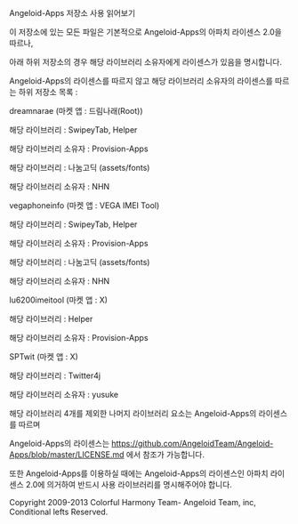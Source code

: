 Angeloid-Apps 저장소 사용 읽어보기

이 저장소에 있는 모든 파일은 기본적으로 Angeloid-Apps의 아파치 라이센스 2.0을 따르나, 

아래 하위 저장소의 경우 해당 라이브러리 소유자에게 라이센스가 있음을 명시합니다.

Angeloid-Apps의 라이센스를 따르지 않고 해당 라이브러리 소유자의 라이센스를 따르는 하위 저장소 목록 : 

dreamnarae (마켓 앱 : 드림나래(Root))

해당 라이브러리 : SwipeyTab, Helper

해당 라이브러리 소유자 : Provision-Apps

해당 라이브러리 : 나눔고딕 (assets/fonts)

해당 라이브러리 소유자 : NHN

vegaphoneinfo (마켓 앱 : VEGA IMEI Tool)

해당 라이브러리 : SwipeyTab, Helper

해당 라이브러리 소유자 : Provision-Apps

해당 라이브러리 : 나눔고딕 (assets/fonts)

해당 라이브러리 소유자 : NHN

lu6200imeitool (마켓 앱 : X)

해당 라이브러리 : Helper

해당 라이브러리 소유자 : Provision-Apps

SPTwit (마켓 앱 : X) 

해당 라이브러리 : Twitter4j

해당 라이브러리 소유자 : yusuke

해당 라이브러리 4개를 제외한 나머지 라이브러리 요소는 Angeloid-Apps의 라이센스를 따르며

Angeloid-Apps의 라이센스는 https://github.com/AngeloidTeam/Angeloid-Apps/blob/master/LICENSE.md 에서 참조가 가능합니다.

또한 Angeloid-Apps를 이용하실 때에는 Angeloid-Apps의 라이센스인 아파치 라이센스 2.0에 의거하여 
반드시 사용 라이브러리를 명시해주어야 합니다.

Copyright 2009-2013 Colorful Harmony Team- Angeloid Team, inc, Conditional lefts Reserved. 
